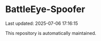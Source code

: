 # BattleEye-Spoofer

Last updated: 2025-07-06 17:16:15

This repository is automatically maintained.
